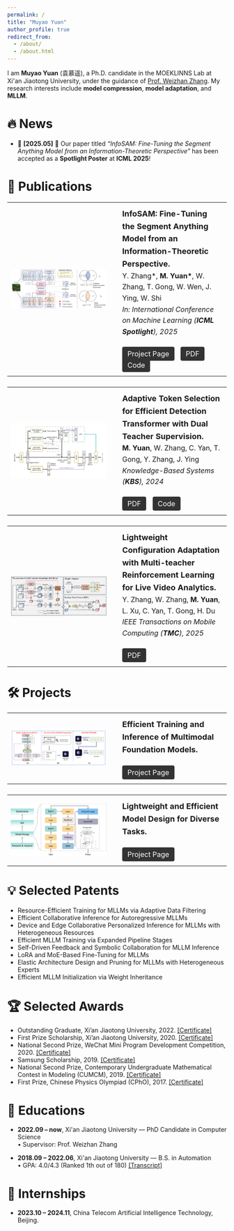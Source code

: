 ```yaml
---
permalink: /
title: "Muyao Yuan"
author_profile: true
redirect_from: 
  - /about/
  - /about.html
---
```


I am **Muyao Yuan** (袁慕遥), a Ph.D. candidate in the MOEKLINNS Lab at Xi'an Jiaotong University, under the guidance of [Prof. Weizhan Zhang](https://gr.xjtu.edu.cn/en/web/zhangwzh123). My research interests include **model compression**, **model adaptation**, and **MLLM**.

🔥 News
======
- 📅 **[2025.05]** 🎉 Our paper titled _“InfoSAM: Fine-Tuning the Segment Anything Model from an Information-Theoretic Perspective”_ has been accepted as a **Spotlight Poster** at **ICML 2025**!

📝 Publications
======
<table style="font-size: 16px; line-height: 1.6; width: 100%; margin-bottom: 24px;">
  <tr>
    <td style="width: 220px; vertical-align: middle; padding-right: 24px;">
      <img src="/images/infosam.svg" width="220" style="display: block;"/>
    </td>
    <td style="vertical-align: middle; padding: 12px;">
      <b style="font-size: 18px;">InfoSAM: Fine-Tuning the Segment Anything Model from an Information-Theoretic Perspective.</b><br/>
      Y. Zhang*, <b>M. Yuan*</b>, W. Zhang, T. Gong, W. Wen, J. Ying, W. Shi<br/>
      <i>In: International Conference on Machine Learning (<b>ICML Spotlight</b>), 2025</i><br/><br/>
      <a href="https://muyaoyuan.github.io/InfoSAM_Page/" style="padding:6px 12px; background:#333; color:#fff; border-radius:4px; text-decoration:none; margin-right:10px;">Project Page</a>
      <a href="https://openreview.net/pdf?id=VpBBw1bL47" style="padding:6px 12px; background:#333; color:#fff; border-radius:4px; text-decoration:none; margin-right:10px;">PDF</a>
      <a href="https://github.com/MuyaoYuan/InfoSAM" style="padding:6px 12px; background:#333; color:#fff; border-radius:4px; text-decoration:none;">Code</a>
    </td>
  </tr>
</table>

<table style="font-size: 16px; line-height: 1.6; width: 100%; margin-bottom: 24px;">
  <tr>
    <td style="width: 220px; vertical-align: middle; padding-right: 24px;">
      <img src="/images/ats-detr.svg" width="220" style="display: block;"/>
    </td>
    <td style="vertical-align: middle; padding: 12px;">
      <b style="font-size: 18px;">Adaptive Token Selection for Efficient Detection Transformer with Dual Teacher Supervision.</b><br/>
      <b>M. Yuan</b>, W. Zhang, C. Yan, T. Gong, Y. Zhang, J. Ying<br/>
      <i>Knowledge-Based Systems (<b>KBS</b>), 2024</i><br/><br/>
      <a href="https://doi.org/10.1016/j.knosys.2024.112036" style="padding:6px 12px; background:#333; color:#fff; border-radius:4px; text-decoration:none; margin-right:10px;">PDF</a>
      <a href="https://github.com/MuyaoYuan/ATS-DETR" style="padding:6px 12px; background:#333; color:#fff; border-radius:4px; text-decoration:none;">Code</a>
    </td>
  </tr>
</table>

<table style="font-size: 16px; line-height: 1.6; width: 100%; margin-bottom: 24px;">
  <tr>
    <td style="width: 220px; vertical-align: middle; padding-right: 24px;">
      <img src="/images/LCA.png" width="220" style="display: block;"/>
    </td>
    <td style="vertical-align: middle; padding: 12px;">
      <b style="font-size: 18px;">Lightweight Configuration Adaptation with Multi-teacher Reinforcement Learning for Live Video Analytics.</b><br/>
      Y. Zhang, W. Zhang, <b>M. Yuan</b>, L. Xu, C. Yan, T. Gong, H. Du<br/>
      <i>IEEE Transactions on Mobile Computing (<b>TMC</b>), 2025</i><br/><br/>
      <a href="https://ieeexplore.ieee.org/document/10829727" style="padding:6px 12px; background:#333; color:#fff; border-radius:4px; text-decoration:none; margin-right:10px;">PDF</a>
      <!-- <a href="link_to_tmc_code" style="padding:6px 12px; background:#333; color:#fff; border-radius:4px; text-decoration:none;">Code</a> -->
    </td>
  </tr>
</table>


🛠 Projects
======
<table style="font-size: 16px; line-height: 1.6; width: 100%; margin-bottom: 24px;">
  <tr>
    <td style="width: 220px; vertical-align: middle; padding-right: 24px;">
      <img src="/images/project_MLLM.svg" width="220" style="display: block;"/>
    </td>
    <td style="vertical-align: middle; padding: 12px;">
      <b style="font-size: 18px;">Efficient Training and Inference of Multimodal Foundation Models.</b><br/><br/>
      <!-- <a href="https://github.com/MuyaoYuan/Edge-Adapt" style="padding:6px 12px; background:#333; color:#fff; border-radius:4px; text-decoration:none; margin-right:10px;">Code</a> -->
      <a href="/portfolio/portfolio-1" style="padding:6px 12px; background:#333; color:#fff; border-radius:4px; text-decoration:none;">Project Page</a>
    </td>
  </tr>
</table>

<table style="font-size: 16px; line-height: 1.6; width: 100%; margin-bottom: 24px;">
  <tr>
    <td style="width: 220px; vertical-align: middle; padding-right: 24px;">
      <img src="/images/project_compression.png" width="220" style="display: block;"/>
    </td>
    <td style="vertical-align: middle; padding: 12px;">
      <b style="font-size: 18px;">Lightweight and Efficient Model Design for Diverse Tasks.</b><br/><br/>
      <!-- <a href="https://github.com/MuyaoYuan/Edge-Adapt" style="padding:6px 12px; background:#333; color:#fff; border-radius:4px; text-decoration:none; margin-right:10px;">Code</a> -->
      <a href="/portfolio/portfolio-2" style="padding:6px 12px; background:#333; color:#fff; border-radius:4px; text-decoration:none;">Project Page</a>
    </td>
  </tr>
</table>


💡 Selected Patents
======
  - Resource-Efficient Training for MLLMs via Adaptive Data Filtering
  - Efficient Collaborative Inference for Autoregressive MLLMs
  - Device and Edge Collaborative Personalized Inference for MLLMs with Heterogeneous Resources
  - Efficient MLLM Training via Expanded Pipeline Stages
  - Self-Driven Feedback and Symbolic Collaboration for MLLM Inference
  - LoRA and MoE-Based Fine-Tuning for MLLMs
  - Elastic Architecture Design and Pruning for MLLMs with Heterogeneous Experts
  - Efficient MLLM Initialization via Weight Inheritance



🏆 Selected Awards
======
  - Outstanding Graduate, Xi’an Jiaotong University, 2022. [[Certificate]](/images/Outstanding_Graduate.jpg)  
  - First Prize Scholarship, Xi’an Jiaotong University, 2020. [[Certificate]](/images/First_Prize_Scholarship.jpg)  
  - National Second Prize, WeChat Mini Program Development Competition, 2020. [[Certificate]](/images/wechat.jpg)  
  - Samsung Scholarship, 2019. [[Certificate]](/images/Samsung_Scholarship.jpg)  
  - National Second Prize, Contemporary Undergraduate Mathematical Contest in Modeling (CUMCM), 2019. [[Certificate]](/images/cumcm.jpg)  
  - First Prize, Chinese Physics Olympiad (CPhO), 2017. [[Certificate]](/images/CPhO.jpg)  


📖 Educations
======
- **2022.09 – now**, Xi'an Jiaotong University —  PhD Candidate in Computer Science  
  • Supervisor: Prof. Weizhan Zhang  

- **2018.09 – 2022.06**, Xi'an Jiaotong University — B.S. in Automation  
  • GPA: 4.0/4.3 (Ranked 1th out of 180)  [[Transcript]](/images/transcript.jpg)


🏢 Internships
======
- **2023.10 – 2024.11**, China Telecom Artificial Intelligence Technology, Beijing.